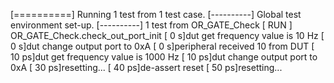 [==========] Running 1 test from 1 test case.
[----------] Global test environment set-up.
[----------] 1 test from OR_GATE_Check
[ RUN      ] OR_GATE_Check.check_out_port_init
[       0 s]dut get frequency value is 10 Hz
[       0 s]dut change output port to 0xA
[       0 s]peripheral received 10 from DUT
[     10 ps]dut get frequency value is 1000 Hz
[     10 ps]dut change output port to 0xA
[     30 ps]resetting...
[     40 ps]de-assert reset
[     50 ps]resetting...